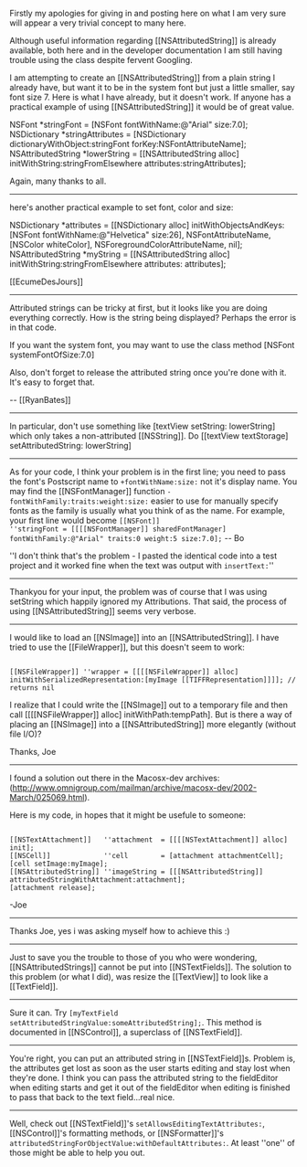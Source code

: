 Firstly my apologies for giving in and posting here on what I am very sure will appear a very trivial concept to many here.

Although useful information regarding [[NSAttributedString]] is already available, both here and in the developer documentation I am still having trouble using the class despite fervent Googling.

I am attempting to create an [[NSAttributedString]] from a plain string I already have, but want it to be in the system font but just a little smaller, say font size 7. Here is what I have already, but it doesn't work. If anyone has a practical example of using [[NSAttributedString]] it would be of great value. 

<source lang="objc">
NSFont *stringFont = [NSFont fontWithName:@"Arial" size:7.0];
NSDictionary *stringAttributes = [NSDictionary dictionaryWithObject:stringFont forKey:NSFontAttributeName];
NSAttributedString *lowerString = [[NSAttributedString alloc] 
							initWithString:stringFromElsewhere
						        attributes:stringAttributes];
</source>

Again, many thanks to all.

----

here's another practical example to set font, color and size:

<source lang="objc">
    NSDictionary *attributes = [[NSDictionary alloc] initWithObjectsAndKeys:
                        [NSFont fontWithName:@"Helvetica" size:26], NSFontAttributeName,
                        [NSColor whiteColor], NSForegroundColorAttributeName, nil];
    NSAttributedString *myString = [[NSAttributedString alloc] 
							initWithString:stringFromElsewhere
						        attributes: attributes];

</source>

[[EcumeDesJours]]

----

Attributed strings can be tricky at first, but it looks like you are doing everything correctly. How is the string being displayed? Perhaps the error is in that code.

If you want the system font, you may want to use the class method <source lang="objc">[NSFont systemFontOfSize:7.0]</source>

Also, don't forget to release the attributed string once you're done with it. It's easy to forget that.

-- [[RyanBates]]

----

In particular, don't use something like <source lang="objc">[textView setString: lowerString]</source> which only takes a non-attributed [[NSString]]. Do <source lang="objc">[[textView textStorage] setAttributedString: lowerString]</source>

----

As for your code, I think your problem is in the first line; you need to pass the font's Postscript name to <code>+fontWithName:size:</code> not it's display name.  You may find the [[NSFontManager]] function <code>-fontWithFamily:traits:weight:size:</code> easier to use for manually specify fonts as the family is usually what you think of as the name.  For example, your first line would become <code>[[NSFont]] ''stringFont = [[[[NSFontManager]] sharedFontManager] fontWithFamily:@"Arial" traits:0 weight:5 size:7.0];</code> -- Bo

''I don't think that's the problem - I pasted the identical code into a test project and it worked fine when the text was output with <code>insertText:</code>''

----

Thankyou for your input, the problem was of course that I was using setString which happily ignored my Attributions. That said, the process of using [[NSAttributedString]] seems very verbose.

----

I would like to load an [[NSImage]] into an [[NSAttributedString]].  I have tried to use the [[FileWrapper]], but this doesn't seem to work:

<code>
[[NSFileWrapper]] ''wrapper = [[[[NSFileWrapper]] alloc] initWithSerializedRepresentation:[myImage [[TIFFRepresentation]]]]; // returns nil
</code>

I realize that I could write the [[NSImage]] out to a temporary file and then call [[[[NSFileWrapper]] alloc] initWithPath:tempPath].  But is there a way of placing an [[NSImage]] into a [[NSAttributedString]] more elegantly (without file I/O)?

Thanks, Joe

----

I found a solution out there in the Macosx-dev archives:  (http://www.omnigroup.com/mailman/archive/macosx-dev/2002-March/025069.html).

Here is my code, in hopes that it might be usefule to someone:

<code>
[[NSTextAttachment]]   ''attachment  = [[[[NSTextAttachment]] alloc] init];
[[NSCell]]             ''cell        = [attachment attachmentCell];
[cell setImage:myImage];
[[NSAttributedString]] ''imageString = [[[NSAttributedString]] attributedStringWithAttachment:attachment];
[attachment release];
</code>

-Joe

----

Thanks Joe, yes i was asking myself how to achieve this :)

----

Just to save you the trouble to those of you who were wondering, [[NSAttributedStrings]] cannot be put into [[NSTextFields]]. The solution to this problem (or what I did), was resize the [[TextView]] to look like a [[TextField]].

----

Sure it can. Try <code>[myTextField setAttributedStringValue:someAttributedString];</code>. This method is documented in [[NSControl]], a superclass of [[NSTextField]].

----
You're right, you can put an attributed string in [[NSTextField]]<nowiki/>s. Problem is, the attributes get lost as soon as the user starts editing and stay lost when they're done. I think you can pass the attributed string to the fieldEditor when editing starts and get it out of the fieldEditor when editing is finished to pass that back to the text field...real nice.

----
Well, check out [[NSTextField]]'s <code>setAllowsEditingTextAttributes:</code>, [[NSControl]]'s formatting methods, or [[NSFormatter]]'s <code>attributedStringForObjectValue:withDefaultAttributes:</code>. At least ''one'' of those might be able to help you out.